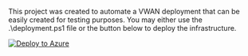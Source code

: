 This project was created to automate a VWAN deployment that can be easily created for testing purposes. You may either use the .\deployment.ps1 file or the button below to deploy the infrastructure.

[![Deploy to Azure](https://aka.ms/deploytoazurebutton)](https://portal.azure.com/#create/Microsoft.Template/uri/https%3A%2F%2Fraw.githubusercontent.com%2Fjimgodden%2FAzure-Virtual-WAN-Sandbox%2Fmain%2Fsrc%2Fmain.json)